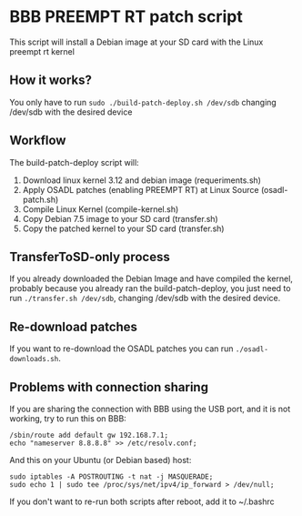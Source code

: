 BBB PREEMPT RT patch script
===========================
This script will install a Debian image at your SD card with the Linux preempt rt kernel

How it works?
-------------
You only have to run ```sudo ./build-patch-deploy.sh /dev/sdb``` changing /dev/sdb with the desired device

Workflow
--------
The build-patch-deploy script will:

1. Download linux kernel 3.12 and debian image (requeriments.sh)
2. Apply OSADL patches (enabling PREEMPT RT) at Linux Source (osadl-patch.sh)
3. Compile Linux Kernel (compile-kernel.sh)
4. Copy Debian 7.5 image to your SD card (transfer.sh)
5. Copy the patched kernel to your SD card (transfer.sh)


TransferToSD-only process
-------------------------
If you already downloaded the Debian Image and have compiled the kernel, probably because you already ran the build-patch-deploy, you just need to run ```./transfer.sh /dev/sdb```, changing /dev/sdb with the desired device.

Re-download patches
-------------------
If you want to re-download the OSADL patches you can run ```./osadl-downloads.sh```.

Problems with connection sharing
--------------------------------
If you are sharing the connection with BBB using the USB port, and it is not working, try to run this on BBB:

```
/sbin/route add default gw 192.168.7.1;
echo "nameserver 8.8.8.8" >> /etc/resolv.conf;
```

And this on your Ubuntu (or Debian based) host:

```
sudo iptables -A POSTROUTING -t nat -j MASQUERADE;
sudo echo 1 | sudo tee /proc/sys/net/ipv4/ip_forward > /dev/null;
```

If you don't want to re-run both scripts after reboot, add it to ~/.bashrc